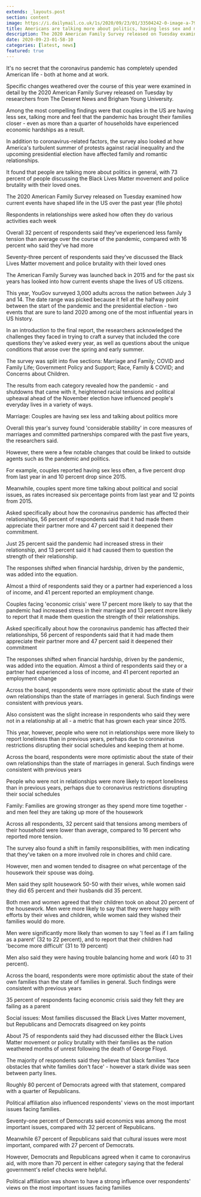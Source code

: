 ```yaml
---
extends: _layouts.post
section: content
image: https://i.dailymail.co.uk/1s/2020/09/23/01/33504242-0-image-a-79_1600819434169.jpg 
title: Americans are talking more about politics, having less sex and men are doing MORE housework 
description: The 2020 American Family Survey released on Tuesday examined how current events have shaped life in the US over the past year - revealing a slew of significant changes. 
date: 2020-09-23-01-58-10 
categories: [latest, news] 
featured: true 
--- 
```

It's no secret that the coronavirus pandemic has completely upended American life - both at home and at work.  

Specific changes weathered over the course of this year were examined in detail by the 2020 American Family Survey released on Tuesday by researchers from The Deseret News and Brigham Young University.  

Among the most compelling findings were that couples in the US are having less sex, talking more and feel that the pandemic has brought their families closer - even as more than a quarter of households have experienced economic hardships as a result.  

In addition to coronavirus-related factors, the survey also looked at how America's turbulent summer of protests against racial inequality and the upcoming presidential election have affected family and romantic relationships. 

It found that people are talking more about politics in general, with 73 percent of people discussing the Black Lives Matter movement and police brutality with their loved ones.   

The 2020 American Family Survey released on Tuesday examined how current events have shaped life in the US over the past year (file photo)

Respondents in relationships were asked how often they do various activities each week

Overall 32 percent of respondents said they've experienced less family tension than average over the course of the pandemic, compared with 16 percent who said they've had more

Seventy-three percent of respondents said they've discussed the Black Lives Matter movement and police brutality with their loved ones

The American Family Survey was launched back in 2015 and for the past six years has looked into how current events shape the lives of US citizens. 

This year, YouGov surveyed 3,000 adults across the nation between July 3 and 14. The date range was picked because it fell at the halfway point between the start of the pandemic and the presidential election - two events that are sure to land 2020 among one of the most influential years in US history.   

In an introduction to the final report, the researchers acknowledged the challenges they faced in trying to craft a survey that included the core questions they've asked every year, as well as questions about the unique conditions that arose over the spring and early summer.  

The survey was split into five sections: Marriage and Family; COVID and Family Life; Government Policy and Support; Race, Family & COVID; and Concerns about Children. 

The results from each category revealed how the pandemic - and shutdowns that came with it, heightened racial tensions and political upheaval ahead of the November election have influenced people's everyday lives in a variety of ways. 

Marriage: Couples are having sex less and talking about politics more

Overall this year's survey found 'considerable stability' in core measures of marriages and committed partnerships compared with the past five years, the researchers said.  

However, there were a few notable changes that could be linked to outside agents such as the pandemic and politics.    

For example, couples reported having sex less often, a five percent drop from last year in and 10 percent drop since 2015. 

Meanwhile, couples spent more time talking about political and social issues, as rates increased six percentage points from last year and 12 points from 2015. 

Asked specifically about how the coronavirus pandemic has affected their relationships, 56 percent of respondents said that it had made them appreciate their partner more and 47 percent said it deepened their commitment. 

Just 25 percent said the pandemic had increased stress in their relationship, and 13 percent said it had caused them to question the strength of their relationship. 

The responses shifted when financial hardship, driven by the pandemic, was added into the equation. 

Almost a third of respondents said they or a partner had experienced a loss of income, and 41 percent reported an employment change.  

Couples facing 'economic crisis' were 17 percent more likely to say that the pandemic had increased stress in their marriage and 13 percent more likely to report that it made them question the strength of their relationships. 

Asked specifically about how the coronavirus pandemic has affected their relationships, 56 percent of respondents said that it had made them appreciate their partner more and 47 percent said it deepened their commitment

The responses shifted when financial hardship, driven by the pandemic, was added into the equation. Almost a third of respondents said they or a partner had experienced a loss of income, and 41 percent reported an employment change

Across the board, respondents were more optimistic about the state of their own relationships than the state of marriages in general. Such findings were consistent with previous years.  

Also consistent was the slight increase in respondents who said they were not in a relationship at all - a metric that has grown each year since 2015. 

This year, however, people who were not in relationships were more likely to report loneliness than in previous years, perhaps due to coronavirus restrictions disrupting their social schedules and keeping them at home.  

Across the board, respondents were more optimistic about the state of their own relationships than the state of marriages in general. Such findings were consistent with previous years



People who were not in relationships were more likely to report loneliness than in previous years, perhaps due to coronavirus restrictions disrupting their social schedules

Family: Families are growing stronger as they spend more time together - and men feel they are taking up more of the housework

Across all respondents, 32 percent said that tensions among members of their household were lower than average, compared to 16 percent who reported more tension.  

The survey also found a shift in family responsibilities, with men indicating that they've taken on a more involved role in chores and child care.  

However, men and women tended to disagree on what percentage of the housework their spouse was doing.  

Men said they split housework 50-50 with their wives, while women said they did 65 percent and their husbands did 35 percent. 

Both men and women agreed that their children took on about 20 percent of the housework. Men were more likely to say that they were happy with efforts by their wives and children, while women said they wished their families would do more.  

Men were significantly more likely than women to say 'I feel as if I am failing as a parent' (32 to 22 percent), and to report that their children had 'become more difficult' (31 to 19 percent)

Men also said they were having trouble balancing home and work (40 to 31 percent).    

Across the board, respondents were more optimistic about the state of their own families than the state of families in general. Such findings were consistent with previous years

35 percent of respondents facing economic crisis said they felt they are failing as a parent

Social issues: Most families discussed the Black Lives Matter movement, but Republicans and Democrats disagreed on key points

About 75 of respondents said they had discussed either the Black Lives Matter movement or policy brutality with their families as the nation weathered months of unrest following the death of George Floyd.  

The majority of respondents said they believe that black families 'face obstacles that white families don't face' - however a stark divide was seen between party lines. 

Roughly 80 percent of Democrats agreed with that statement, compared with a quarter of Republicans. 

Political affiliation also influenced respondents' views on the most important issues facing families. 

Seventy-one percent of Democrats said economics was among the most important issues, compared with 32 percent of Republicans. 

Meanwhile 67 percent of Republicans said that cultural issues were most important, compared with 27 percent of Democrats. 

However, Democrats and Republicans agreed when it came to coronavirus aid, with more than 70 percent in either category saying that the federal government's relief checks were helpful.  

Political affiliation was shown to have a strong influence over respondents' views on the most important issues facing families



